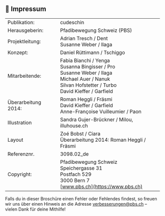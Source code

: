 🤘 Impressum
----

| | |
|---|---|
| Publikation: | cudeschin |
| Herausgeberin: | Pfadibewegung Schweiz (PBS) |
| Projektleitung: | Adrian Tresch / Dent <br>Susanne Weber / Ilaga |
| Konzept: | Daniel Rüttimann / Tschiggo |
| Mitarbeitende: | Fabia Bianchi / Yenga<br>Susanna Bingisser / Pro<br> Susanne Weber / Ilaga<br> Michael Auer / Nanuk<br> Silvan Hofstetter / Turbo<br> David Kieffer / Garfield<br> |
| Überarbeitung 2014: | Roman Heggli / Fräsmi<br> David Kieffer / Garfield<br> Anne-Françoise Vuilleumier / Paon
| Illustration | Sandra Gujer-Brückner / Milou, illuhouse.ch
| Layout | Zoé Bobst / Ciara <br>Überarbeitung 2014: Roman Heggli / Fräsmi
| Referenznr. |	3098.02_de |
| Copyright: | 	Pfadibewegung Schweiz<br>Speichergasse 31<br>Postfach 529<br>3000 Bern 7<br>[www.pbs.ch](https://www.pbs.ch) |


Falls du in dieser Broschüre einen Fehler oder Fehlendes findest, so freuen wir uns über einen Hinweis an die Adresse [verbesserungen@pbs.ch](verbesserungen@pbs.ch) – vielen Dank für deine Mithilfe!
